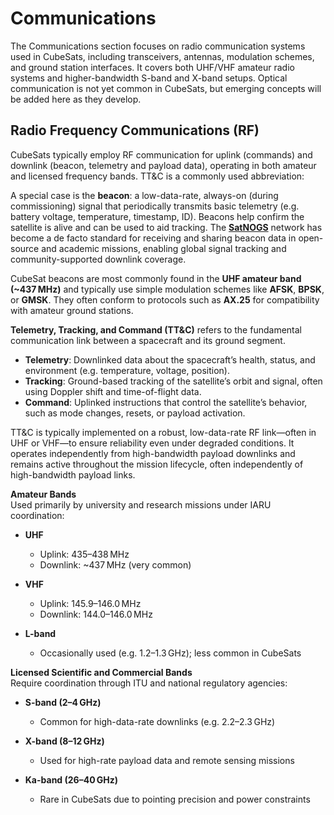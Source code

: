 # Communications

The Communications section focuses on radio communication systems used in CubeSats, including transceivers, antennas, modulation schemes, and ground station interfaces. It covers both UHF/VHF amateur radio systems and higher-bandwidth S-band and X-band setups. Optical communication is not yet common in CubeSats, but emerging concepts will be added here as they develop.

## Radio Frequency Communications (RF)

CubeSats typically employ RF communication for uplink (commands) and downlink (beacon, telemetry and payload data), operating in both amateur and licensed frequency bands. TT&C is a commonly used abbreviation:

A special case is the **beacon**: a low-data-rate, always-on (during commissioning) signal that periodically transmits basic telemetry (e.g. battery voltage, temperature, timestamp, ID). Beacons help confirm the satellite is alive and can be used to aid tracking. The **[SatNOGS](https://satnogs.org/)** network has become a de facto standard for receiving and sharing beacon data in open-source and academic missions, enabling global signal tracking and community-supported downlink coverage.

CubeSat beacons are most commonly found in the **UHF amateur band (~437 MHz)** and typically use simple modulation schemes like **AFSK**, **BPSK**, or **GMSK**. They often conform to protocols such as **AX.25** for compatibility with amateur ground stations.

**Telemetry, Tracking, and Command (TT&C)** refers to the fundamental communication link between a spacecraft and its ground segment. 

- **Telemetry**: Downlinked data about the spacecraft’s health, status, and environment (e.g. temperature, voltage, position).
- **Tracking**: Ground-based tracking of the satellite’s orbit and signal, often using Doppler shift and time-of-flight data.
- **Command**: Uplinked instructions that control the satellite’s behavior, such as mode changes, resets, or payload activation.

TT&C is typically implemented on a robust, low-data-rate RF link—often in UHF or VHF—to ensure reliability even under degraded conditions. It operates independently from high-bandwidth payload downlinks and remains active throughout the mission lifecycle, often independently of high-bandwidth payload links.

**Amateur Bands**  
Used primarily by university and research missions under IARU coordination:

- **UHF**  
  - Uplink: 435–438 MHz  
  - Downlink: ~437 MHz (very common)

- **VHF**  
  - Uplink: 145.9–146.0 MHz  
  - Downlink: 144.0–146.0 MHz

- **L-band**  
  - Occasionally used (e.g. 1.2–1.3 GHz); less common in CubeSats

**Licensed Scientific and Commercial Bands**  
Require coordination through ITU and national regulatory agencies:

- **S-band (2–4 GHz)**  
  - Common for high-data-rate downlinks (e.g. 2.2–2.3 GHz)

- **X-band (8–12 GHz)**  
  - Used for high-rate payload data and remote sensing missions

- **Ka-band (26–40 GHz)**  
  - Rare in CubeSats due to pointing precision and power constraints